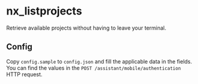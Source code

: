 # nx_listprojects

Retrieve available projects without having to leave your terminal.

## Config

Copy `config.sample` to `config.json` and fill the applicable data in the fields. You can find the values in the `POST /assistant/mobile/authentication` HTTP request.
